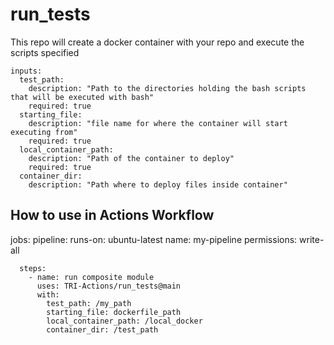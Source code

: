# run_tests

This repo will create a docker container with your repo and execute the scripts specified

```
inputs:
  test_path:
    description: "Path to the directories holding the bash scripts that will be executed with bash"
    required: true
  starting_file:
    description: "file name for where the container will start executing from"
    required: true
  local_container_path:
    description: "Path of the container to deploy"
    required: true
  container_dir:
    description: "Path where to deploy files inside container"
```

## How to use in Actions Workflow

  jobs:
    pipeline:
      runs-on: ubuntu-latest
      name: my-pipeline
      permissions: write-all
   
      steps:
        - name: run composite module
          uses: TRI-Actions/run_tests@main
          with:
            test_path: /my_path
            starting_file: dockerfile_path
            local_container_path: /local_docker
            container_dir: /test_path




